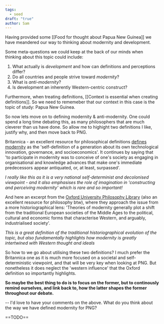 ```yaml
---
tags:
  - seed
draft: "true"
author: Sam
---
```

Having provided some [[Food for thought about Papua New Guinea]] we have meandered our way to thinking about modernity and development. 

Some meta-questions we could keep at the back of our minds when thinking about this topic could include: 
1) What actually is *development* and how can definitions and perceptions differ?
2) Do all countries and people strive toward *modernity*?
3) What is *anti-modernity*?
4) Is development an inherently Western-centric construct?

Furthermore, when treating definitions, [[Context is essential when creating definitions]]. So we need to rememeber that our context in this case is the topic of study: Papua New Guinea.

So now lets move on to defining modernity & anti-modernity. One could spend a long time debating this, as many philosophers that are much cleverer than us have done. So allow me to highight two definitions I like, justify why, and then move back to PNG.

Britannica - an excellent resource for philosophical definitions  [defines modernity]([https://www.britannica.com/topic/modernity) as the 'self-definition of a generation about its own technological innovation, governance, and socioeconomics'. It continues by saying that 'to participate in modernity was to conceive of one's society as engaging in organisational and knowledge advances that make one's immediate predecessors appear antiquated, or, at least, surpassed'.

*I really like this as it is a very national self-determinist and decolonised viewpoint - and it also emphasises the role of imagination in 'constructing and perceiving modernity' which is rare and so important!*

And here an excerpt from the [Oxford University Philosophy Library]([https://www.oxfordreference.com/display/10.1093/oi/authority.20110803100203489) (also an excellent resource for philosophy btw), where they approach the issue from a more historiographical lens: 'Theories of modernity generally plot a shift from the traditional European societies of the Middle Ages to the political, cultural and economic forms that characterise Western, and arguably, industrialised society'.

*This is a great definition of the traditional historiographical evolution of the topic, but also fundamentally highlights how modernity is greatly intertwined with Western thought and ideals*

So how to we go about utilising these two definitions? I much prefer the Britannica one as it is much more focused on a societal and self-deterministic viewpoint, and that will be very key when looking at PNG. But nonetheless it does neglect the 'western influence' that the Oxford definition so importantly highlights. 

**So maybe the best thing to do is to focus on the former, but to continously remind ourselves, and link back to, how the latter shapes the former throughout our debate.** 


--
I'd love to have your comments on the above. What do you think about the way we have defined modernity for PNG?

==TODO==

